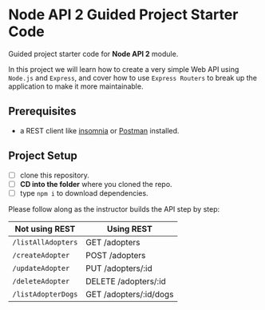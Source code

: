 # Node API 2 Guided Project Starter Code

Guided project starter code for **Node API 2** module.

In this project we will learn how to create a very simple Web API using `Node.js` and `Express`, and cover how to use `Express Routers` to break up the application to make it more maintainable.

## Prerequisites

- a REST client like [insomnia](https://insomnia.rest/download/) or [Postman](https://www.getpostman.com/downloads/) installed.

## Project Setup

- [ ] clone this repository.
- [ ] **CD into the folder** where you cloned the repo.
- [ ] type `npm i` to download dependencies.

Please follow along as the instructor builds the API step by step:

| Not using REST     | Using REST             |
| ------------------ | ---------------------- |
| `/listAllAdopters` | GET /adopters          |
| `/createAdopter`   | POST /adopters         |
| `/updateAdopter`   | PUT /adopters/:id      |
| `/deleteAdopter`   | DELETE /adopters/:id   |
| `/listAdopterDogs` | GET /adopters/:id/dogs |
